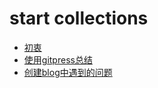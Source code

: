 # start collections
- [初衷](README)
- [使用gitpress总结](使用gitpress总结)
- [创建blog中遇到的问题](Problem-Encounted-in-Blogging)
